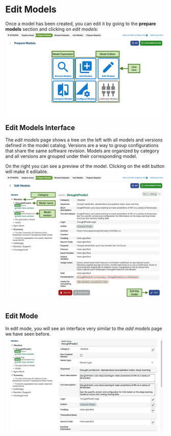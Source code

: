 # Edit Models

Once a model has been created, you can edit it by going to the **prepare models** section and clicking on _edit models_:
![](../figures/walkthrough/07c.png)

## Edit Models Interface

The _edit models_ page shows a tree on the left with all models and versions defined in the model catalog.
Versions are a way to group configurations that share the same software revision.
Models are organized by category and all versions are grouped under their corresponding model.

On the right you can see a preview of the model. Clicking on the edit button will make it editable.
![](../figures/walkthrough/24.png)

## Edit Mode

In edit mode, you will see an interface very similar to the _add models_ page we have seen before.
![](../figures/walkthrough/25.png)
